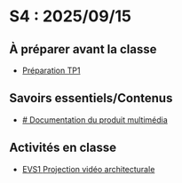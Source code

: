 # S4 : <!-- %: S4 -->2025/09/15<!-- %; -->

## À préparer avant la classe

* [Préparation TP1](../../04-evaluations/sommatives/01/)

## Savoirs essentiels/Contenus

* [ <!-- %: BLOC1_SAVOIR7  --># Documentation du produit multimédia<!-- %; -->](../../03-savoirs/01/07/README.md)

## Activités en classe

* [ EVS1 <!-- %: BLOC1 -->Projection vidéo architecturale<!-- %; -->](../../04-evaluations/sommatives/01/)


